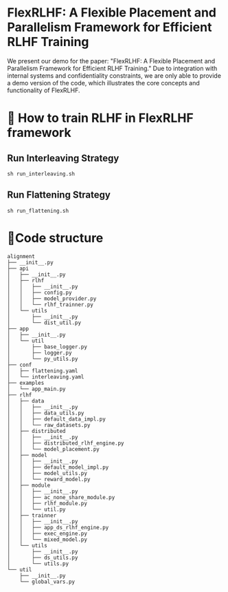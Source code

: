 # FlexRLHF: A Flexible Placement and Parallelism Framework for Efficient RLHF Training
We present our demo for the paper: "FlexRLHF: A Flexible Placement and Parallelism Framework for Efficient RLHF Training." 
Due to integration with internal systems and confidentiality constraints, we are only able to provide a demo version of the code, which illustrates the core concepts and functionality of FlexRLHF.

# 🏃 How to train RLHF in FlexRLHF framework
## Run Interleaving Strategy
```shell
sh run_interleaving.sh
```

## Run Flattening Strategy
```shell
sh run_flattening.sh
```
# 🌲Code structure
```
alignment
├── __init__.py
├── api
│   ├── __init__.py
│   ├── rlhf
│   │   ├── __init__.py
│   │   ├── config.py
│   │   ├── model_provider.py
│   │   └── rlhf_trainner.py
│   └── utils
│       ├── __init__.py
│       └── dist_util.py
├── app
│   ├── __init__.py
│   └── util
│       ├── base_logger.py
│       ├── logger.py
│       └── py_utils.py
├── conf
│   ├── flattening.yaml
│   └── interleaving.yaml
├── examples
│   └── app_main.py
├── rlhf
│   ├── data
│   │   ├── __init__.py
│   │   ├── data_utils.py
│   │   ├── default_data_impl.py
│   │   └── raw_datasets.py
│   ├── distributed
│   │   ├── __init__.py
│   │   ├── distributed_rlhf_engine.py
│   │   └── model_placement.py
│   ├── model
│   │   ├── __init__.py
│   │   ├── default_model_impl.py
│   │   ├── model_utils.py
│   │   └── reward_model.py
│   ├── module
│   │   ├── __init__.py
│   │   ├── ac_none_share_module.py
│   │   ├── rlhf_module.py
│   │   └── util.py
│   ├── trainner
│   │   ├── __init__.py
│   │   ├── app_ds_rlhf_engine.py
│   │   ├── exec_engine.py
│   │   └── mixed_model.py
│   └── utils
│       ├── __init__.py
│       ├── ds_utils.py
│       └── utils.py
└── util
    ├── __init__.py
    └── global_vars.py
```